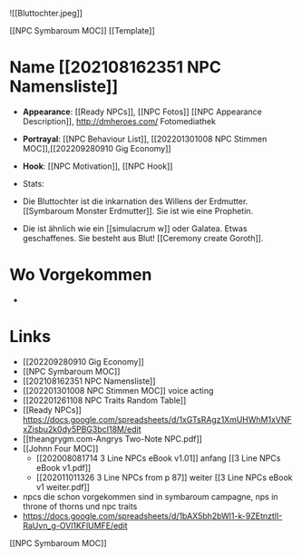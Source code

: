 ![[Bluttochter.jpeg]]



[[NPC Symbaroum MOC]]
 [[Template]]

# Name [[202108162351 NPC Namensliste]]
- **Appearance**: [[Ready NPCs]], [[NPC Fotos]] [[NPC Appearance Description]], http://dmheroes.com/ Fotomediathek
- **Portrayal**: [[NPC Behaviour List]], [[202201301008 NPC Stimmen MOC]],[[202209280910 Gig Economy]]
- **Hook**: [[NPC Motivation]], [[NPC Hook]]
- Stats:

- Die Bluttochter ist die inkarnation des Willens der Erdmutter.  [[Symbaroum Monster Erdmutter]]. Sie ist wie eine Prophetin.
- Die ist ähnlich wie ein [[simulacrum w]] oder Galatea. Etwas geschaffenes. Sie besteht aus Blut! [[Ceremony create Goroth]].


# Wo Vorgekommen
- 






# Links
- [[202209280910 Gig Economy]]
- [[NPC Symbaroum MOC]]
- [[202108162351 NPC Namensliste]] 
- [[202201301008 NPC Stimmen MOC]] voice acting
- [[202201261108 NPC Traits Random Table]]
- [[Ready NPCs]] https://docs.google.com/spreadsheets/d/1xGTsRAgz1XmUHWhM1xVNFxZisbu2k0dy5PBG3bcI18M/edit
- [[theangrygm.com-Angrys Two-Note NPC.pdf]]
- [[Johnn Four MOC]]
	- [[202008081714 3 Line NPCs eBook v1.01]] anfang [[3 Line NPCs eBook v1.pdf]]
	- [[202011011326 3 Line NPCs from p 87]] weiter  [[3 Line NPCs eBook v1 weiter.pdf]]
- npcs die schon vorgekommen sind in symbaroum campagne, nps in throne of thorns  und npc traits
- https://docs.google.com/spreadsheets/d/1bAX5bh2bWl1-k-9ZEtnztlI-RaUvn_g-OVl1KFlUMFE/edit

[[NPC Symbaroum MOC]]